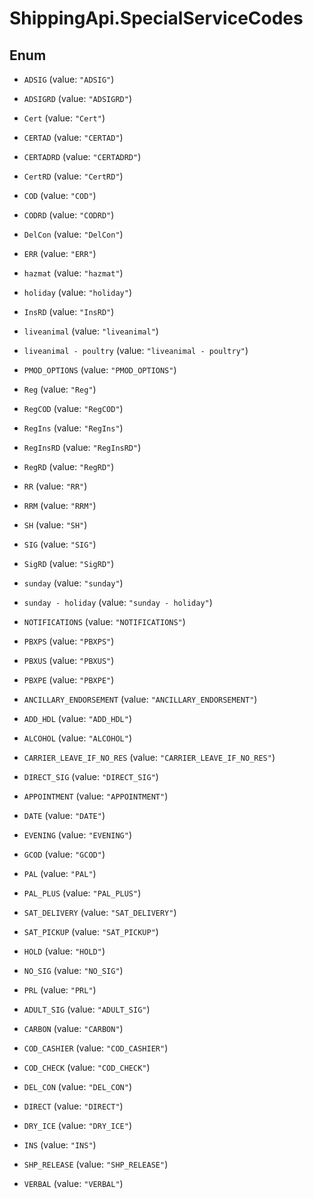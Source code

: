 # ShippingApi.SpecialServiceCodes

## Enum


* `ADSIG` (value: `"ADSIG"`)

* `ADSIGRD` (value: `"ADSIGRD"`)

* `Cert` (value: `"Cert"`)

* `CERTAD` (value: `"CERTAD"`)

* `CERTADRD` (value: `"CERTADRD"`)

* `CertRD` (value: `"CertRD"`)

* `COD` (value: `"COD"`)

* `CODRD` (value: `"CODRD"`)

* `DelCon` (value: `"DelCon"`)

* `ERR` (value: `"ERR"`)

* `hazmat` (value: `"hazmat"`)

* `holiday` (value: `"holiday"`)

* `InsRD` (value: `"InsRD"`)

* `liveanimal` (value: `"liveanimal"`)

* `liveanimal - poultry` (value: `"liveanimal - poultry"`)

* `PMOD_OPTIONS` (value: `"PMOD_OPTIONS"`)

* `Reg` (value: `"Reg"`)

* `RegCOD` (value: `"RegCOD"`)

* `RegIns` (value: `"RegIns"`)

* `RegInsRD` (value: `"RegInsRD"`)

* `RegRD` (value: `"RegRD"`)

* `RR` (value: `"RR"`)

* `RRM` (value: `"RRM"`)

* `SH` (value: `"SH"`)

* `SIG` (value: `"SIG"`)

* `SigRD` (value: `"SigRD"`)

* `sunday` (value: `"sunday"`)

* `sunday - holiday` (value: `"sunday - holiday"`)

* `NOTIFICATIONS` (value: `"NOTIFICATIONS"`)

* `PBXPS` (value: `"PBXPS"`)

* `PBXUS` (value: `"PBXUS"`)

* `PBXPE` (value: `"PBXPE"`)

* `ANCILLARY_ENDORSEMENT` (value: `"ANCILLARY_ENDORSEMENT"`)

* `ADD_HDL` (value: `"ADD_HDL"`)

* `ALCOHOL` (value: `"ALCOHOL"`)

* `CARRIER_LEAVE_IF_NO_RES` (value: `"CARRIER_LEAVE_IF_NO_RES"`)

* `DIRECT_SIG` (value: `"DIRECT_SIG"`)

* `APPOINTMENT` (value: `"APPOINTMENT"`)

* `DATE` (value: `"DATE"`)

* `EVENING` (value: `"EVENING"`)

* `GCOD` (value: `"GCOD"`)

* `PAL` (value: `"PAL"`)

* `PAL_PLUS` (value: `"PAL_PLUS"`)

* `SAT_DELIVERY` (value: `"SAT_DELIVERY"`)

* `SAT_PICKUP` (value: `"SAT_PICKUP"`)

* `HOLD` (value: `"HOLD"`)

* `NO_SIG` (value: `"NO_SIG"`)

* `PRL` (value: `"PRL"`)

* `ADULT_SIG` (value: `"ADULT_SIG"`)

* `CARBON` (value: `"CARBON"`)

* `COD_CASHIER` (value: `"COD_CASHIER"`)

* `COD_CHECK` (value: `"COD_CHECK"`)

* `DEL_CON` (value: `"DEL_CON"`)

* `DIRECT` (value: `"DIRECT"`)

* `DRY_ICE` (value: `"DRY_ICE"`)

* `INS` (value: `"INS"`)

* `SHP_RELEASE` (value: `"SHP_RELEASE"`)

* `VERBAL` (value: `"VERBAL"`)


